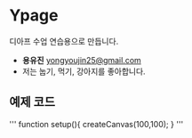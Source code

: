 # Ypage
디아프 수업 연습용으로 만듭니다.

- **용유진** yongyoujin25@gmail.com
- 저는 눕기, 먹기, 강아지를 좋아합니다.

## 예제 코드
'''
function setup(){
createCanvas(100,100);
}
'''
